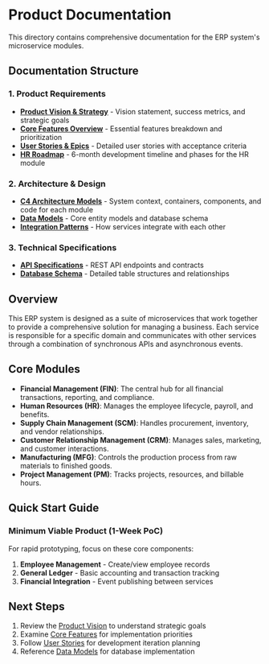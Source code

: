 # Product Documentation

This directory contains comprehensive documentation for the ERP system's microservice modules.

## Documentation Structure

### 1. Product Requirements
- **[Product Vision & Strategy](product_vision.md)** - Vision statement, success metrics, and strategic goals
- **[Core Features Overview](core_features.md)** - Essential features breakdown and prioritization
- **[User Stories & Epics](user_stories_epics.md)** - Detailed user stories with acceptance criteria
- **[HR Roadmap](hr_roadmap.md)** - 6-month development timeline and phases for the HR module

### 2. Architecture & Design
- **[C4 Architecture Models](../../3_architecture/)** - System context, containers, components, and code for each module
- **[Data Models](data_models.md)** - Core entity models and database schema
- **[Integration Patterns](integration_patterns.md)** - How services integrate with each other

### 3. Technical Specifications
- **[API Specifications](../../4_api/)** - REST API endpoints and contracts
- **[Database Schema](../../3_architecture/database_schema.md)** - Detailed table structures and relationships

## Overview

This ERP system is designed as a suite of microservices that work together to provide a comprehensive solution for managing a business. Each service is responsible for a specific domain and communicates with other services through a combination of synchronous APIs and asynchronous events.

## Core Modules

- **Financial Management (FIN)**: The central hub for all financial transactions, reporting, and compliance.
- **Human Resources (HR)**: Manages the employee lifecycle, payroll, and benefits.
- **Supply Chain Management (SCM)**: Handles procurement, inventory, and vendor relationships.
- **Customer Relationship Management (CRM)**: Manages sales, marketing, and customer interactions.
- **Manufacturing (MFG)**: Controls the production process from raw materials to finished goods.
- **Project Management (PM)**: Tracks projects, resources, and billable hours.

## Quick Start Guide

### Minimum Viable Product (1-Week PoC)
For rapid prototyping, focus on these core components:
1. **Employee Management** - Create/view employee records
2. **General Ledger** - Basic accounting and transaction tracking
3. **Financial Integration** - Event publishing between services

## Next Steps

1. Review the [Product Vision](product_vision.md) to understand strategic goals
2. Examine [Core Features](core_features.md) for implementation priorities  
3. Follow [User Stories](user_stories_epics.md) for development iteration planning
4. Reference [Data Models](data_models.md) for database implementation
